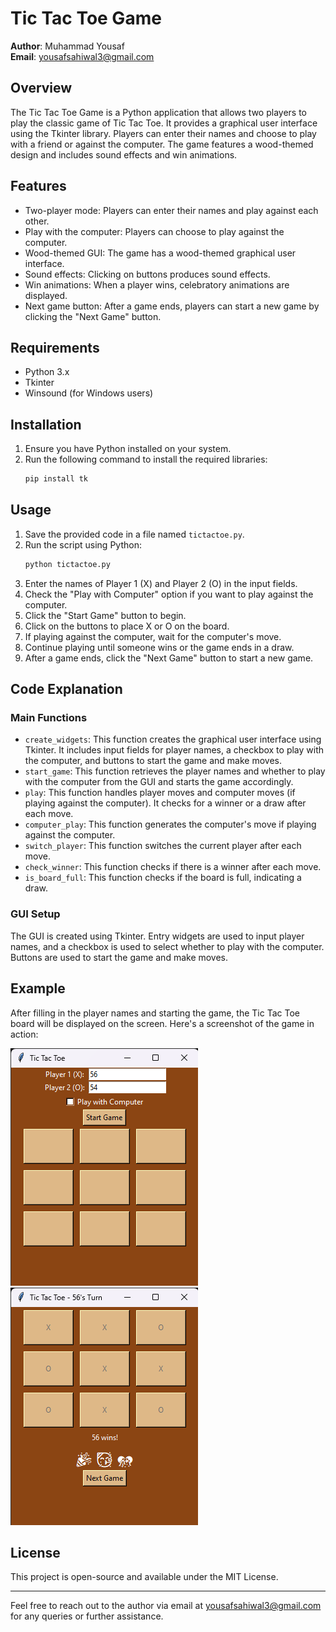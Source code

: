 # Tic Tac Toe Game

**Author**: Muhammad Yousaf  
**Email**: yousafsahiwal3@gmail.com

## Overview

The Tic Tac Toe Game is a Python application that allows two players to play the classic game of Tic Tac Toe. It provides a graphical user interface using the Tkinter library. Players can enter their names and choose to play with a friend or against the computer. The game features a wood-themed design and includes sound effects and win animations.

## Features

- Two-player mode: Players can enter their names and play against each other.
- Play with the computer: Players can choose to play against the computer.
- Wood-themed GUI: The game has a wood-themed graphical user interface.
- Sound effects: Clicking on buttons produces sound effects.
- Win animations: When a player wins, celebratory animations are displayed.
- Next game button: After a game ends, players can start a new game by clicking the "Next Game" button.

## Requirements

- Python 3.x
- Tkinter
- Winsound (for Windows users)

## Installation

1. Ensure you have Python installed on your system.
2. Run the following command to install the required libraries:
    ```sh
    pip install tk
    ```

## Usage

1. Save the provided code in a file named `tictactoe.py`.
2. Run the script using Python:
    ```sh
    python tictactoe.py
    ```
3. Enter the names of Player 1 (X) and Player 2 (O) in the input fields.
4. Check the "Play with Computer" option if you want to play against the computer.
5. Click the "Start Game" button to begin.
6. Click on the buttons to place X or O on the board.
7. If playing against the computer, wait for the computer's move.
8. Continue playing until someone wins or the game ends in a draw.
9. After a game ends, click the "Next Game" button to start a new game.

## Code Explanation

### Main Functions

- `create_widgets`: This function creates the graphical user interface using Tkinter. It includes input fields for player names, a checkbox to play with the computer, and buttons to start the game and make moves.
- `start_game`: This function retrieves the player names and whether to play with the computer from the GUI and starts the game accordingly.
- `play`: This function handles player moves and computer moves (if playing against the computer). It checks for a winner or a draw after each move.
- `computer_play`: This function generates the computer's move if playing against the computer.
- `switch_player`: This function switches the current player after each move.
- `check_winner`: This function checks if there is a winner after each move.
- `is_board_full`: This function checks if the board is full, indicating a draw.

### GUI Setup

The GUI is created using Tkinter. Entry widgets are used to input player names, and a checkbox is used to select whether to play with the computer. Buttons are used to start the game and make moves.

## Example

After filling in the player names and starting the game, the Tic Tac Toe board will be displayed on the screen. Here's a screenshot of the game in action:

![Tic Tac Toe Game](OUTPUT_1.png)
![Tic Tac Toe Game](OUTPUT2.png)

## License

This project is open-source and available under the MIT License.

---

Feel free to reach out to the author via email at yousafsahiwal3@gmail.com for any queries or further assistance.
